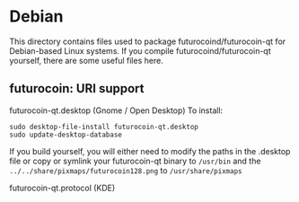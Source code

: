 
Debian
====================
This directory contains files used to package futurocoind/futurocoin-qt
for Debian-based Linux systems. If you compile futurocoind/futurocoin-qt yourself, there are some useful files here.

## futurocoin: URI support ##


futurocoin-qt.desktop  (Gnome / Open Desktop)
To install:

	sudo desktop-file-install futurocoin-qt.desktop
	sudo update-desktop-database

If you build yourself, you will either need to modify the paths in
the .desktop file or copy or symlink your futurocoin-qt binary to `/usr/bin`
and the `../../share/pixmaps/futurocoin128.png` to `/usr/share/pixmaps`

futurocoin-qt.protocol (KDE)

